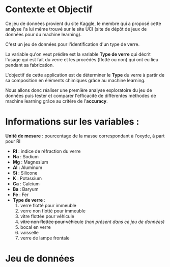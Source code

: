 
# Contexte et Objectif

Ce jeu de données provient du site Kaggle, le membre qui a proposé cette analyse l'a lui même trouvé  sur le site UCI (site de dépôt de jeux de données pour du machine learning).

C'est un jeu de données pour l'identification d'un type de verre.

La variable qu'on veut prédire est la variable **Type de verre** qui décrit l'usage qui est fait du verre et les procédés (flotté ou non) qui ont eu lieu pendant sa fabrication.

L'objectif de cette application est de déterminer le **Type** du verre à partir de sa composition en éléments chimiques grâce au machine learning. 

Nous allons donc réaliser une première analyse exploratoire du jeu de données puis tester et comparer l'efficacité de différentes méthodes de machine learning  grâce au critère de l'**accuracy**.

# Informations sur les variables :

**Unité de mesure** : pourcentage de la masse correspondant à l'oxyde, à part pour RI

 - **RI** : indice de réfraction du verre
 - **Na** : Sodium
 - **Mg** : Magnesium
 - **Al** : Aluminum
 - **Si** : Silicone
 - **K** : Potassium
 - **Ca** : Calcium
 - **Ba** : Baryum
 - **Fe** : Fer
 - **Type de verre** :
    1. verre flotté pour immeuble 
    2. verre non flotté pour immeuble 
    3. vitre flottée pour véhicule 
    4. ~~vitre non flottée pour véhicule~~ *(non présent dans ce jeu de données)*
    5. bocal en verre
    6. vaisselle
    7. verre de lampe frontale

# Jeu de données
